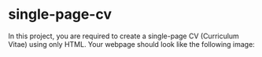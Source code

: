 # single-page-cv
In this project, you are required to create a single-page CV (Curriculum Vitae) using only HTML. Your webpage should look like the following image:
